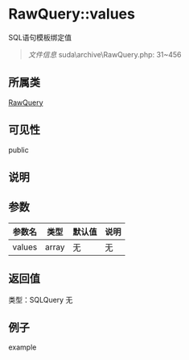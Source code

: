 # RawQuery::values
SQL语句模板绑定值
> *文件信息* suda\archive\RawQuery.php: 31~456
## 所属类 

[RawQuery](../RawQuery.md)

## 可见性

  public  
## 说明



## 参数

| 参数名 | 类型 | 默认值 | 说明 |
|--------|-----|-------|-------|
| values |  array | 无 | 无 |

## 返回值
类型：SQLQuery
无

## 例子

example